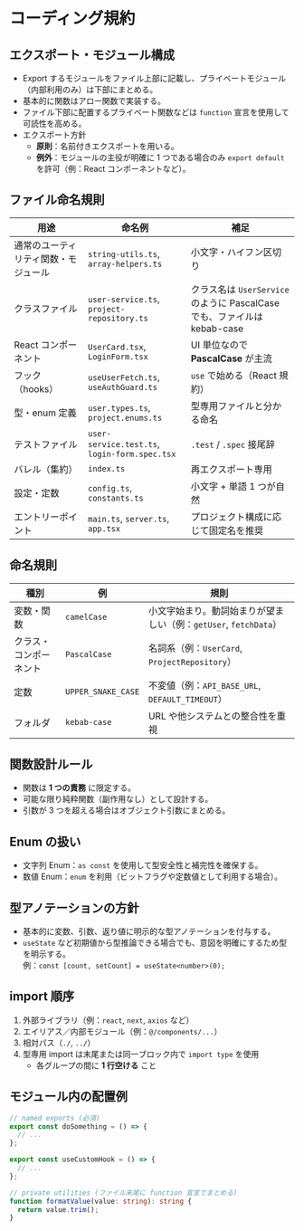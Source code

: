 # コーディング規約

## エクスポート・モジュール構成

- Export するモジュールをファイル上部に記載し、プライベートモジュール（内部利用のみ）は下部にまとめる。
- 基本的に関数はアロー関数で実装する。
- ファイル下部に配置するプライベート関数などは `function` 宣言を使用して可読性を高める。
- エクスポート方針
  - **原則**：名前付きエクスポートを用いる。
  - **例外**：モジュールの主役が明確に 1 つである場合のみ `export default` を許可（例：React コンポーネントなど）。

## ファイル命名規則

| **用途** | **命名例** | **補足** |
| --- | --- | --- |
| 通常のユーティリティ関数・モジュール | `string-utils.ts`, `array-helpers.ts` | 小文字・ハイフン区切り |
| クラスファイル | `user-service.ts`, `project-repository.ts` | クラス名は `UserService` のように PascalCase でも、ファイルは kebab-case |
| React コンポーネント | `UserCard.tsx`, `LoginForm.tsx` | UI 単位なので **PascalCase** が主流 |
| フック（hooks） | `useUserFetch.ts`, `useAuthGuard.ts` | `use` で始める（React 規約） |
| 型・enum 定義 | `user.types.ts`, `project.enums.ts` | 型専用ファイルと分かる命名 |
| テストファイル | `user-service.test.ts`, `login-form.spec.tsx` | `.test` / `.spec` 接尾辞 |
| バレル（集約） | `index.ts` | 再エクスポート専用 |
| 設定・定数 | `config.ts`, `constants.ts` | 小文字 + 単語 1 つが自然 |
| エントリーポイント | `main.ts`, `server.ts`, `app.tsx` | プロジェクト構成に応じて固定名を推奨 |

## 命名規則

| 種別 | 例 | 規則 |
| --- | --- | --- |
| 変数・関数 | `camelCase` | 小文字始まり。動詞始まりが望ましい（例：`getUser`, `fetchData`） |
| クラス・コンポーネント | `PascalCase` | 名詞系（例：`UserCard`, `ProjectRepository`） |
| 定数 | `UPPER_SNAKE_CASE` | 不変値（例：`API_BASE_URL`, `DEFAULT_TIMEOUT`） |
| フォルダ | `kebab-case` | URL や他システムとの整合性を重視 |

## 関数設計ルール

- 関数は **1 つの責務** に限定する。
- 可能な限り純粋関数（副作用なし）として設計する。
- 引数が 3 つを超える場合はオブジェクト引数にまとめる。

## Enum の扱い

- 文字列 Enum：`as const` を使用して型安全性と補完性を確保する。
- 数値 Enum：`enum` を利用（ビットフラグや定数値として利用する場合）。

## 型アノテーションの方針

- 基本的に変数、引数、返り値に明示的な型アノテーションを付与する。
- `useState` など初期値から型推論できる場合でも、意図を明確にするため型を明示する。\
  例：`const [count, setCount] = useState<number>(0);`

## import 順序

1. 外部ライブラリ（例：`react`, `next`, `axios` など）
2. エイリアス／内部モジュール（例：`@/components/...`）
3. 相対パス（`./`, `../`）
4. 型専用 import は末尾または同一ブロック内で `import type` を使用
   - 各グループの間に **1 行空ける** こと

## モジュール内の配置例

```ts
// named exports (必須)
export const doSomething = () => {
  // ...
};

export const useCustomHook = () => {
  // ...
};

// private utilities (ファイル末尾に function 宣言でまとめる)
function formatValue(value: string): string {
  return value.trim();
}
```

